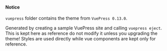 #### Notice

`vuepress` folder contains the theme from `VuePress 0.13.0`.

Generated by creating a sample VuePress site and calling `vuepress eject`.
This is kept here as reference do not modify it unless you upgrading the theme!
Styles are used directly while vue components are kept only for reference.
